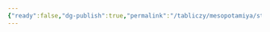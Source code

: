 ```yaml
---
{"ready":false,"dg-publish":true,"permalink":"/tabliczy/mesopotamiya/stela-korshunov/","dgPassFrontmatter":true}
---
```



